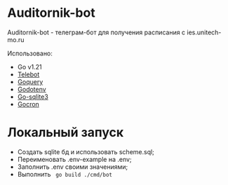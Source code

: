 # Auditornik-bot
Auditornik-bot - телеграм-бот для получения расписания с ies.unitech-mo.ru

Использовано:
- Go v1.21
- [Telebot](https://github.com/tucnak/telebot)
- [Goquery](https://github.com/PuerkitoBio/goquery)
- [Godotenv](https://github.com/joho/godotenv)
- [Go-sqlite3](https://github.com/mattn/go-sqlite3)
- [Gocron](https://github.com/go-co-op/gocron)

# Локальный запуск
- Создать sqlite бд и использовать scheme.sql;
- Переименовать .env-example на .env;
- Заполнить .env своими значениями;
- Выполнить ` go build ./cmd/bot`